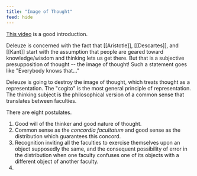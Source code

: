 ```yaml
---
title: "Image of Thought"
feed: hide
---
```


[This video](https://www.youtube.com/watch?v=MFMDywR01zo) is a good introduction.

Deleuze is concerned with the fact that [[Aristotle]], [[Descartes]], and [[Kant]] start with the assumption that people are geared toward knowledge/wisdom and thinking lets us get there. But that is a subjective presupposition of thought -- the image of thought! Such a statement goes like "Everybody knows that..."

Deleuze is going to destroy the image of thought, which treats thought as a representation. The "cogito" is the most general principle of representation. The thinking subject is the philosophical version of a common sense that translates between faculties. 

There are eight postulates. 

1. Good will of the thinker and good nature of thought.
2. Common sense as the _concordia facultatum_ and good sense as the distribution which guarantees this concord.
3. Recognition inviting all the faculties to exercise themselves upon an object supposedly the same, and the consequent possibility of error in the distribution when one faculty confuses one of its objects with a different object of another faculty. 
4. 